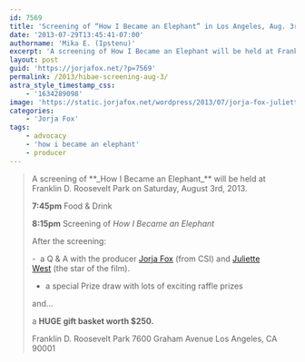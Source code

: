 ```yaml
---
id: 7569
title: 'Screening of “How I Became an Elephant” in Los Angeles, Aug. 3rd'
date: '2013-07-29T13:45:41-07:00'
authorname: 'Mika E. (Ipstenu)'
excerpt: 'A screening of How I Became an Elephant will be held at Franklin D. Roosevelt Park on Saturday, August 3rd, 2013.'
layout: post
guid: 'https://jorjafox.net/?p=7569'
permalink: /2013/hibae-screening-aug-3/
astra_style_timestamp_css:
    - '1634289098'
image: 'https://static.jorjafox.net/wordpress/2013/07/jorja-fox-juliette-west-screening.jpg'
categories:
    - 'Jorja Fox'
tags:
    - advocacy
    - 'how i became an elephant'
    - producer
---
```


<blockquote>A screening of **_How I Became an Elephant_** will be held at Franklin D. Roosevelt Park on Saturday, August 3rd, 2013.

**7:45pm** Food &amp; Drink

**8:15pm** Screening of _How I Became an Elephant_

After the screening:

-  a Q &amp; A with the producer <a title="Jorja Fox producer of How I Became an Elephant" href="http://www.imdb.com/name/nm0289080/" target="_blank">Jorja Fox</a> (from CSI) and <a title="Juliette West star of How I Became an Elephant" href="http://www.juliettespeaks.org/" target="_blank">Juliette West</a> (the star of the film).
- a special Prize draw with lots of exciting raffle prizes

and…

a **HUGE gift basket worth $250.**

Franklin D. Roosevelt Park
7600 Graham Avenue
Los Angeles, CA 90001</blockquote>
